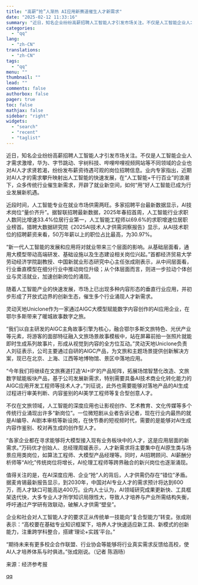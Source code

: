 ```yaml
---
title: "高薪“抢”人渐热 AI应用新赛道催生人才新需求"
date: "2025-02-12 11:33:16"
summary: "近日，知名企业纷纷高薪招聘人工智能人才引发市场关注。不仅是人工智能企业人才需求激增，华为、字节跳动、..."
categories:
  - "qq"
lang:
  - "zh-CN"
translations:
  - "zh-CN"
tags:
  - "qq"
menu: ""
thumbnail: ""
lead: ""
comments: false
authorbox: false
pager: true
toc: false
mathjax: false
sidebar: "right"
widgets:
  - "search"
  - "recent"
  - "taglist"
---
```


近日，知名企业纷纷高薪招聘人工智能人才引发市场关注。不仅是人工智能企业人才需求激增，华为、字节跳动、宇树科技、哔哩哔哩视频网站等不同领域的企业也对AI人才求贤若渴，纷纷发布薪资待遇可观的岗位招聘信息。业内专家指出，近期对AI人才的需求攀升映射出人工智能的快速发展，在“人工智能+千行百业”的浪潮下，众多传统行业催生新需求，开辟了就业新空间，如何“用”好人工智能已成为行业发展新机遇。

近段时间，人工智能专业在就业市场供需两旺。多家招聘平台最新数据显示，AI技术岗位“量价齐升”。据智联招聘最新数据，2025年春招首周，人工智能行业求职人数同比增速33.4%位居行业第一，人工智能工程师以69.6%的求职增速位居职业榜首。猎聘大数据研究院《2025AI技术人才供需洞察报告》显示，从AI技术职位的招聘薪资来看，50万年薪以上的职位占比最高，为30.97%。

“新一代人工智能的发展和应用将对就业带来三个层面的影响。从基础层面看，通用大模型带动高端研发、基础设施以及生态建设相关岗位兴起。”首都经济贸易大学劳动经济学院副教授、中国新就业形态研究中心主任张成刚表示，从中间层面看，行业垂直模型在细分行业中推动岗位升级；从个体层面而言，则进一步拉动个体创业与灵活就业，加速创新岗位的涌现。

随着人工智能产业的快速发展，市场上已出现多种内容形态的垂直行业应用，并初步形成了开放式边界的创新生态，催生多个行业涌现人才新需求。

灵动天地Uniclone作为一家通过AIGC大模型赋能数字内容创作的AI应用企业，在鄂尔多斯带来了暖城故事数字之旅。

“我们以自主研发的AIGC主角故事引擎为核心，融合鄂尔多斯文旅特色、光伏产业等元素，将游客的面部特征融入文旅场景故事模板中，站在屏幕前拍一张照片就能即时生成系列故事片，形成从视觉到内容的全方位互动。”灵动天地Uniclone负责人刘征表示，公司主要通过自研的AIGC产品，为文旅和主题场景提供创新解决方案，现已在北京、上海、江西等地博物馆、景区中落地应用。

“今年我们将继续在文旅赛道打造‘AI+IP’的产品矩阵，拓展场馆智慧化改造、文旅数字赋能板块产品，基于公司发展新需求，特别需要具备AI技术商业化转化能力的AIGC应用开发工程师等技术人才。”刘征说，此外也需要能够对落地产品的AI生成过程进行审美判断、内容鉴别的AI美学工程师等复合型创意人才。

不仅在文旅领域，人工智能的深度应用也让影视创作、艺术教育、文化传媒等多个传统行业涌现出许多“新岗位”。一位微短剧从业者告诉记者，现在行业内最热的就是AI编导、AI剧本审核等新设岗，在快节奏的短视频时代，需要的是能够对AI生成内容作鉴别、校对再生成的创作型人才。

“各家企业都在寻求能够将大模型接入现有业务板块中的人才，这是应用层面的新需求。”万码优才创始人、总经理周媛表示，人才新需求将主要集中在AI原生类与场景应用类岗位，如算法工程师、大模型产品经理等。同时，AI招聘顾问、AI薪酬分析师等“AI化”传统岗位将增长，AI伦理工程师等跨界融合的新兴岗位也逐渐涌现。

值得关注的是，在AI深度应用、企业“抢”人的背后，人才供需仍存在“错位”矛盾。据麦肯锡最新报告显示，到2030年，中国对AI专业人才的需求预计将达到600万，而人才缺口可能高达400万。业内人士认为，AI领域研究成果更新快、工具框架迭代快，大多专业人才所学知识局限性大，导致人才培养与产业所需结构失衡，呼吁通过产学研有效联动，破解人才供需“壁垒”。

企业和社会对人工智能人才的要求正从传统单一技能向“复合型能力”转变。张成刚表示：“高校要在基础专业知识框架下，培养人才快速适应新工具、新模式的创新能力，注重跨学科整合，搭建‘理论+实践’平台。”

“期待未来有更多校企合作联盟、行业协会等能够将行业真实需求反馈给高校，使AI人才培养体系与时俱进。”张成刚说。（记者 陈涵旸）

  

来源：经济参考报

[qq](https://new.qq.com/rain/a/20250212A03VCS00)
